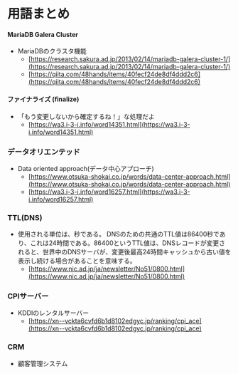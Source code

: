 ﻿# 用語まとめ

#### MariaDB Galera Cluster
- MariaDBのクラスタ機能
	- [https://research.sakura.ad.jp/2013/02/14/mariadb-galera-cluster-1/](https://research.sakura.ad.jp/2013/02/14/mariadb-galera-cluster-1/)
	- [https://qiita.com/48hands/items/40fecf24de8df4ddd2c6](https://qiita.com/48hands/items/40fecf24de8df4ddd2c6)


#### ファイナライズ (finalize)
- 「もう変更しないから確定するね！」な処理だよ
	- [https://wa3.i-3-i.info/word14351.html](https://wa3.i-3-i.info/word14351.html)

### データオリエンテッド
- Data oriented approach(データ中心アプローチ)
	- [https://www.otsuka-shokai.co.jp/words/data-center-approach.html](https://www.otsuka-shokai.co.jp/words/data-center-approach.html)
	- [https://wa3.i-3-i.info/word16257.html](https://wa3.i-3-i.info/word16257.html)

### TTL(DNS)
- 使用される単位は、秒である。 DNSのための共通のTTL値は86400秒であり、これは24時間である。86400というTTL値は、DNSレコードが変更されると、世界中のDNSサーバが、変更後最高24時間キャッシュから古い値を表示し続ける場合があることを意味する。
	- [https://www.nic.ad.jp/ja/newsletter/No51/0800.html](https://www.nic.ad.jp/ja/newsletter/No51/0800.html)

### CPIサーバー
- KDDIのレンタルサーバー
	- [https://xn--vckta6cvfd6b1d8102edgyc.jp/ranking/cpi_ace](https://xn--vckta6cvfd6b1d8102edgyc.jp/ranking/cpi_ace)

### CRM
- 顧客管理システム